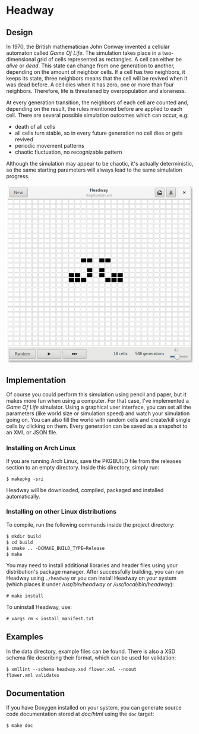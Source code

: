 # Headway

## Design

In 1970, the British mathematician John Conway invented a cellular automaton called *Game Of Life*. The simulation takes place in a two-dimensional grid of cells represented as rectangles. A cell can either be *alive* or *dead*. This state can change from one generation to another, depending on the amount of neighbor cells. If a cell has two neighbors, it keeps its state, three neighbors means that the cell will be revived when it was dead before. A cell dies when it has zero, one or more than four neighbors. Therefore, life is threatened by overpopulation and aloneness.

At every generation transition, the neighbors of each cell are counted and, depending on the result, the rules mentioned before are applied to each cell. There are several possible simulation outcomes which can occur, e.g:

- death of all cells
- all cells turn stable, so in every future generation no cell dies or gets revived
- periodic movement patterns
- chaotic fluctuation, no recognizable pattern

Although the simulation may appear to be chaotic, it's actually deterministic, so the same starting parameters will always lead to the same simulation progress.

![Headway Screenshot](screenshot.png?raw=true)

## Implementation

Of course you could perform this simulation using pencil and paper, but it makes more fun when using a computer. For that case, I've implemented a *Game Of Life* simulator. Using a graphical user interface, you can set all the parameters (like world size or simulation speed) and watch your simulation going on. You can also fill the world with random cells and create/kill single cells by clicking on them. Every generation can be saved as a snapshot to an XML or JSON file.

### Installing on Arch Linux

If you are running Arch Linux, save the PKGBUILD file from the releases section to an empty directory. Inside this directory, simply run:

    $ makepkg -sri

Headway will be downloaded, compiled, packaged and installed automatically.

### Installing on other Linux distributions

To compile, run the following commands inside the project directory:

    $ mkdir build
    $ cd build
    $ cmake .. -DCMAKE_BUILD_TYPE=Release
    $ make

You may need to install additional libraries and header files using your distribution's package manager. After successfully building, you can run Headway using `./headway` or you can install Headway on your system (which places it under */usr/bin/headway* or */usr/local/bin/headway*):

    # make install

To uninstall Headway, use:

    # xargs rm < install_manifest.txt

## Examples

In the data directory, example files can be found. There is also a XSD schema file describing their format, which can be used for validation:

    $ xmllint --schema headway.xsd flower.xml --noout
    flower.xml validates

## Documentation

If you have Doxygen installed on your system, you can generate source code documentation stored at *doc/html* using the `doc` target:

    $ make doc
